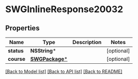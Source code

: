 # SWGInlineResponse20032

## Properties
Name | Type | Description | Notes
------------ | ------------- | ------------- | -------------
**status** | **NSString*** |  | [optional] 
**course** | [**SWGPackage***](SWGPackage.md) |  | [optional] 

[[Back to Model list]](../README.md#documentation-for-models) [[Back to API list]](../README.md#documentation-for-api-endpoints) [[Back to README]](../README.md)


